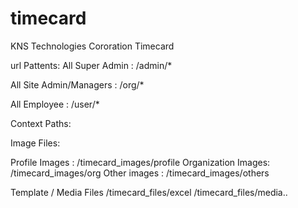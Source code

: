 # timecard
KNS Technologies Cororation Timecard


url Pattents:
All Super Admin               : /admin/*

All Site Admin/Managers       : /org/*

All Employee                  : /user/*



Context Paths:

Image Files:

Profile Images     : /timecard_images/profile
Organization Images: /timecard_images/org
Other images       : /timecard_images/others


Template / Media Files
/timecard_files/excel
/timecard_files/media..






